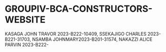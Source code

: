# GROUPIV-BCA-CONSTRUCTORS-WEBSITE
KASAGA JOHN TRAVOR 2023-B222-10409,  SSEKAJIGO CHARLES 2023-B221-31703, NSAMBA JOHNMARY2023-B201-31574, NAKAZZI ALICE PARVIN 2023-B222-
